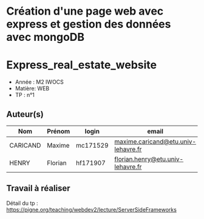 # Création d'une page web avec express et gestion des données avec mongoDB
# Express_real_estate_website

- Année : M2 IWOCS
- Matière: WEB
- TP : n°1

## Auteur(s)

|Nom|Prénom|login|email|
|--|--|--|--|
| CARICAND | Maxime | mc171529 | maxime.caricand@etu.univ-lehavre.fr |
| HENRY | Florian | hf171907 | florian.henry@etu.univ-lehavre.fr |

## Travail à réaliser

Détail du tp : <https://pigne.org/teaching/webdev2/lecture/ServerSideFrameworks>
